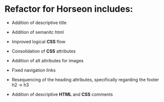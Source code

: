 # Refactor for Horseon includes: 

  - Addition of descriptive title
  
  - Addition of semanitc html
  
  - Improved logical **CSS** flow
  
  - Consolidation of **CSS** attributes
  
  - Addition of alt attributes for images
  
  - Fixed navigation links
  
  - Resequencing of the heading attributes, specifically regarding the footer h2 -> h3
  
  - Addition of descriptive **HTML** and **CSS** comments